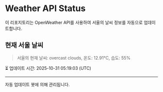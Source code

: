 
# Weather API Status

이 리포지토리는 OpenWeather API를 사용하여 서울의 날씨 정보를 자동으로 업데이트합니다.

## 현재 서울 날씨
> 서울의 현재 날씨: overcast clouds, 온도: 12.91°C, 습도: 55%

⏳ 업데이트 시간: 2025-10-31 05:19:03 (UTC)

---
자동 업데이트 봇에 의해 관리됩니다.
